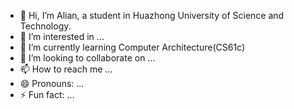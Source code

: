 - 👋 Hi, I’m Alian, a student in Huazhong University of Science and Technology.
- 👀 I’m interested in ...
- 🌱 I’m currently learning Computer Architecture(CS61c)
- 💞️ I’m looking to collaborate on ...
- 📫 How to reach me ...
- 😄 Pronouns: ...
- ⚡ Fun fact: ...

<!---
whale-withme/whale-withme is a ✨ special ✨ repository because its `README.md` (this file) appears on your GitHub profile.
You can click the Preview link to take a look at your changes.
--->
